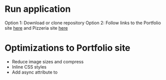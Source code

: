 # Run application
Option 1: Download or clone repository
Option 2: Follow links to the Portfolio site [here](https://ba-batten.github.io/frontend-nanodegree-mobile-portfolio/) and Pizzeria site [here](https://ba-batten.github.io/frontend-nanodegree-mobile-portfolio/views/pizza.html)

# Optimizations to Portfolio site
* Reduce image sizes and compress
* Inline CSS styles
* Add async attribute to <script> tags

# Optimizations to Pizzeria site
* Reduce number of background pizzas from 200 to 20
* Separate layout and style changes into separate for loops
* Cache code within loops that require frequent round trips into variables
* Replace document.querySelector with more efficient getElementById or getElemementsByClassName where appropriate
* Reduce image sizes and compress
* Use `<picture>` tag and nested `<source>` tags to load different versions of the pizzeria.jpg image based on viewport size
